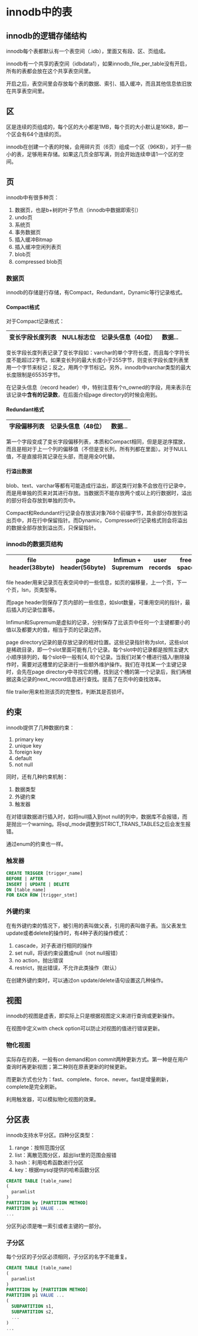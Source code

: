 # innodb中的表

## innodb的逻辑存储结构
innodb每个表都默认有一个表空间（.idb），里面又有段、区、页组成。

innodb有一个共享的表空间（idbdata1），如果innodb_file_per_table没有开启，所有的表都会放在这个共享表空间里。

开启之后，表空间里会存放每个表的数据、索引、插入缓冲，而且其他信息依旧放在共享表空间里。

## 区
区是连续的页组成的，每个区的大小都是1MB，每个页的大小默认是16KB，即一个区会有64个连续的页。

innodb在创建一个表的时候，会用碎片页（6页）组成一个区（96KB），对于一些小的表，足够用来存储。如果这几页全部写满，则会开始连续申请1一个区的空间。

## 页
innodb中有很多种页：
1. 数据页，也是b+树的叶子节点（innodb中数据即索引）
2. undo页
3. 系统页
4. 事务数据页
5. 插入缓冲Bitmap
6. 插入缓冲空闲列表页
7. blob页
8. compressed blob页

### 数据页
innodb的存储是行存储，有Compact，Redundant，Dynamic等行记录格式。

#### Compact格式
对于Compact记录格式：

|变长字段长度列表|NULL标志位|记录头信息（40位）|数据...|
|:---:|:---:|:---:|:---:|

变长字段长度列表记录了变长字段如：varchar的单个字符长度，而且每个字符长度不能超过2字节。如果变长列的最大长度小于255字节，则变长字段长度列表里用一个字节来标记；反之，用两个字节标记。另外，innodb中varchar类型的最大长度限制是65535字节。

在记录头信息（record header）中，特别注意有个n_owned的字段，用来表示在该记录中**含有的记录数**，在后面介绍page directory的时候会用到。

#### Redundant格式
|字段偏移列表|记录头信息（48位）|数据...|
|:---:|:---:|:---:|

第一个字段变成了变长字段偏移列表，本质和Compact相同，但是是逆序摆放，而且是相对于上一个列的偏移值（不但是变长列，所有列都在里面）。对于NULL值，不是直接将其记录在头部，而是用全0代替。

#### 行溢出数据
blob、text、varchar等都有可能造成行溢出，即这类行对象不会放在行记录中，而是用单独的页来对其进行存放。当数据页不能存放两个或以上的行数据时，溢出的部分将会存放到单独的页中。

Compact和Redundant行记录会存放该对象768个前缀字节，其余部分存放到溢出页中，并在行中保留指针。而Dynamic，Compressed行记录格式则会将溢出的数据全部存放到溢出页，只保留指针。

### innodb的数据页结构
|file header(38byte)|page header(56byte)|Infimun + Supremum|user records|free space|page directory|file trailer|
|:---:|:---:|:---:|:---:|:---:|:---:|:---:|

file header用来记录页在表空间中的一些信息，如页的偏移量，上一个页，下一个页，lsn，页类型等。

而page header则保存了页内部的一些信息，如slot数量，可重用空间的指针，最后插入的记录位置等。

Infimun和Supremum是虚拟的记录，分别保存了比该页中任何一个主键都要小的值以及都要大的值，相当于页的记录边界。

page directory记录的是存放记录的相对位置。这些记录指针称为slot，这些slot是稀疏目录，即一个slot里面可能有几个记录。每个slot中的记录都是按照主键大小顺序排列的，每个slot中一般有[4, 8]个记录。当我们对某个槽进行插入/删除操作时，需要对这槽里的记录进行一些额外维护操作。我们在寻找某一个主键记录时，会先在page directory中寻找它的槽，找到这个槽的第一个记录后，我们再根据这条记录的next_record信息进行查找。提高了在页中的查找效率。

file trailer用来检测该页的完整性，判断其是否损坏。

## 约束
innodb提供了几种数据约束：
1. primary key
2. unique key
3. foreign key
4. default
5. not null

同时，还有几种约束机制：
1. 数据类型
2. 外键约束
3. 触发器

在对错误数据进行插入时，如将null插入到not null的列中，数据库不会报错，而是抛出一个warning。将sql_mode调整到STRICT_TRANS_TABLES之后会发生报错。

通过enum的约束也一样。

### 触发器
```sql
CREATE TRIGGER [trigger_name]
BEFORE | AFTER
INSERT | UPDATE | DELETE
ON [table_name]
FOR EACH ROW [trigger_stmt]
```

### 外键约束
在有外键约束的情况下，被引用的表叫做父表，引用的表叫做子表。当父表发生update或者delete的操作时，有4种子表的操作模式：
1. cascade，对子表进行相同的操作
2. set null，将该约束设置成null（not null报错）
3. no action，抛出错误
4. restrict，抛出错误，不允许此类操作（默认）

在创建外键约束时，可以通过on update/delete语句设置这几种操作。

## 视图
innodb的视图是虚表，即实际上只是根据视图定义来进行查询或更新操作。

在视图中定义with check option可以防止对视图的值进行错误更新。

### 物化视图
实际存在的表，一般有on demand和on commit两种更新方式。第一种是在用户查询时再更新视图；第二种则在原表更新的时候更新。

而更新方式也分为：fast、complete、force、never。fast是增量刷新，complete是完全刷新。

利用触发器，可以模拟物化视图的效果。

## 分区表
innodb支持水平分区。四种分区类型：
1. range：按照范围分区
2. list：离散范围分区，超出list里的范围会报错
3. hash：利用哈希函数进行分区
4. key：根据mysql提供的哈希函数分区

```sql
CREATE TABLE [table_name]
(
  paramlist
)
PARTITION by [PARTITION METHOD]
PARTITION p1 VALUE ...
...
```
分区列必须是唯一索引或者主键的一部分。

### 子分区
每个分区的子分区必须相同，子分区的名字不能重复。
```sql
CREATE TABLE [table_name]
(
  paramlist
)
PARTITION by [PARTITION METHOD]
PARTITION p1 VALUE ...
(
  SUBPARTITION s1,
  SUBPARTITION s2,
  ...
)
...
```
